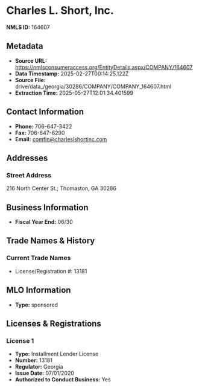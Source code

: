 # Charles L. Short, Inc.

**NMLS ID:** 164607

## Metadata
- **Source URL:** https://nmlsconsumeraccess.org/EntityDetails.aspx/COMPANY/164607
- **Data Timestamp:** 2025-02-27T00:14:25.122Z
- **Source File:** drive/data_/georgia/30286/COMPANY/COMPANY_164607.html
- **Extraction Time:** 2025-05-27T12:01:34.401599

## Contact Information
- **Phone:** 706-647-3422
- **Fax:** 706-647-6290
- **Email:** comfin@charleslshortinc.com

## Addresses
### Street Address
216 North Center St.; Thomaston, GA 30286

## Business Information
- **Fiscal Year End:** 06/30

## Trade Names & History
### Current Trade Names
- License/Registration #: 13181

## MLO Information
- **Type:** sponsored

## Licenses & Registrations

### License 1
- **Type:** Installment Lender License
- **Number:** 13181
- **Regulator:** Georgia
- **Issue Date:** 07/01/2020
- **Authorized to Conduct Business:** Yes
